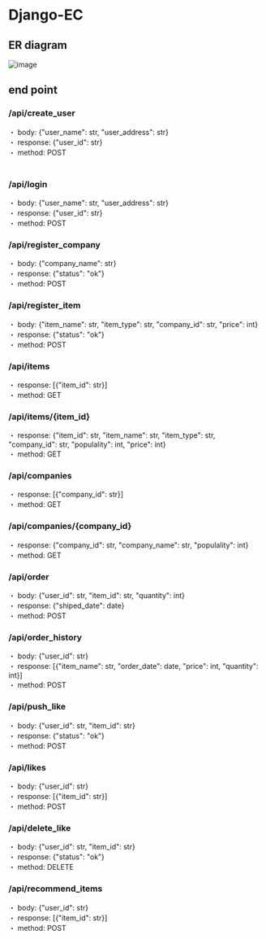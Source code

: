 # Django-EC

## ER diagram

![image](https://user-images.githubusercontent.com/79680980/210130365-cd495393-def2-462b-95a1-721f697fd68f.png)



## end point

### /api/create_user
・ body: {"user_name": str, "user_address": str}  
・ response: {"user_id": str}  
・ method: POST  
　　   
### /api/login
・ body: {"user_name": str, "user_address": str}  
・ response: {"user_id": str}  
・ method: POST  
  
### /api/register_company  
・ body: {"company_name": str}  
・ response: {"status": "ok"}  
・ method: POST  
  
### /api/register_item  
・ body: {"item_name": str, "item_type": str, "company_id": str, "price": int}  
・ response: {"status": "ok"}  
・ method: POST  

### /api/items
・ response: [{"item_id": str}]  
・ method: GET  
  
### /api/items/{item_id}
・ response: {"item_id": str, "item_name": str, "item_type": str, "company_id": str, "populality": int, "price": int}  
・ method: GET  
  
### /api/companies  
・ response: [{"company_id": str}]  
・ method: GET  
  
### /api/companies/{company_id}
・ response: {"company_id": str, "company_name": str, "populality": int}  
・ method: GET  
  
### /api/order
・ body: {"user_id": str, "item_id": str, "quantity": int}  
・ response: {"shiped_date": date}  
・ method: POST  
  
### /api/order_history  
・ body: {"user_id": str}  
・ response: [{"item_name": str, "order_date": date, "price": int, "quantity": int}]  
・ method: POST  
  
### /api/push_like
・ body: {"user_id": str, "item_id": str}  
・ response: {"status": "ok"}  
・ method: POST  
  
### /api/likes
・ body: {"user_id": str}  
・ response: [{"item_id": str}]  
・ method: POST  
  
### /api/delete_like
・ body: {"user_id": str, "item_id": str}  
・ response: {"status": "ok"}  
・ method: DELETE  
  
### /api/recommend_items
・ body: {"user_id": str}  
・ response: [{"item_id": str}]  
・ method: POST 

